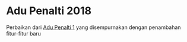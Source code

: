 # Adu Penalti 2018
Perbaikan dari [Adu Penalti 1](https://github.com/fardhanardhi/AduPenalti) yang disempurnakan dengan penambahan fitur-fitur baru